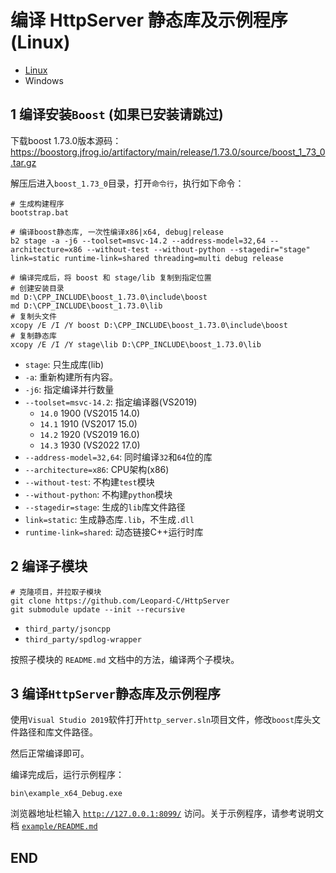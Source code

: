 # 编译 HttpServer 静态库及示例程序 (Linux)

+ [Linux](./BUILD_Linux.md)
+ Windows

## 1 编译安装`Boost` (如果已安装请跳过)

下载boost 1.73.0版本源码：https://boostorg.jfrog.io/artifactory/main/release/1.73.0/source/boost_1_73_0.tar.gz

解压后进入`boost_1.73_0`目录，打开`命令行`，执行如下命令：

```shell
# 生成构建程序
bootstrap.bat

# 编译boost静态库, 一次性编译x86|x64, debug|release
b2 stage -a -j6 --toolset=msvc-14.2 --address-model=32,64 --architecture=x86 --without-test --without-python --stagedir="stage" link=static runtime-link=shared threading=multi debug release

# 编译完成后，将 boost 和 stage/lib 复制到指定位置
# 创建安装目录
md D:\CPP_INCLUDE\boost_1.73.0\include\boost
md D:\CPP_INCLUDE\boost_1.73.0\lib
# 复制头文件
xcopy /E /I /Y boost D:\CPP_INCLUDE\boost_1.73.0\include\boost
# 复制静态库
xcopy /E /I /Y stage\lib D:\CPP_INCLUDE\boost_1.73.0\lib
```

+ `stage`: 只生成库(lib)
+ `-a`: 重新构建所有内容。
+ `-j6`: 指定编译并行数量
+ `--toolset=msvc-14.2`: 指定编译器(VS2019)
    + `14.0` 1900 (VS2015 14.0)
    + `14.1` 1910 (VS2017 15.0)
    + `14.2` 1920 (VS2019 16.0)
    + `14.3` 1930 (VS2022 17.0)
+ `--address-model=32,64`: 同时编译`32`和`64`位的库
+ `--architecture=x86`: CPU架构(x86)
+ `--without-test`: 不构建`test`模块
+ `--without-python`: 不构建`python`模块
+ `--stagedir=stage`: 生成的`lib`库文件路径
+ `link=static`: 生成静态库`.lib`，不生成`.dll`
+ `runtime-link=shared`: 动态链接C++运行时库

## 2 编译子模块

```shell
# 克隆项目，并拉取子模块
git clone https://github.com/Leopard-C/HttpServer
git submodule update --init --recursive
```

+ `third_party/jsoncpp`
+ `third_party/spdlog-wrapper`

按照子模块的 `README.md` 文档中的方法，编译两个子模块。


## 3 编译`HttpServer`静态库及示例程序

使用`Visual Studio 2019`软件打开`http_server.sln`项目文件，修改`boost`库头文件路径和库文件路径。

然后正常编译即可。

编译完成后，运行示例程序：

```shell
bin\example_x64_Debug.exe
```

浏览器地址栏输入 [`http://127.0.0.1:8099/`](http://127.0.0.1:8099/) 访问。关于示例程序，请参考说明文档 [`example/README.md`](example/README.md)

## END
